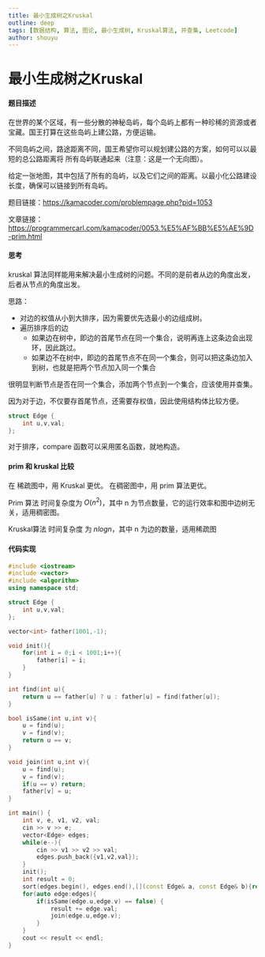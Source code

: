 ```yaml
---
title: 最小生成树之Kruskal
outline: deep
tags: [数据结构, 算法, 图论, 最小生成树, Kruskal算法, 并查集, Leetcode]
author: shouyu
---
```


# 最小生成树之Kruskal

#### 题目描述

在世界的某个区域，有一些分散的神秘岛屿，每个岛屿上都有一种珍稀的资源或者宝藏。国王打算在这些岛屿上建公路，方便运输。

不同岛屿之间，路途距离不同，国王希望你可以规划建公路的方案，如何可以以最短的总公路距离将 所有岛屿联通起来（注意：这是一个无向图）。 

给定一张地图，其中包括了所有的岛屿，以及它们之间的距离。以最小化公路建设长度，确保可以链接到所有岛屿。

题目链接：https://kamacoder.com/problempage.php?pid=1053

文章链接：https://programmercarl.com/kamacoder/0053.%E5%AF%BB%E5%AE%9D-prim.html

#### 思考

kruskal 算法同样能用来解决最小生成树的问题。不同的是前者从边的角度出发，后者从节点的角度出发。

思路：

- 对边的权值从小到大排序，因为需要优先选最小的边组成树。
- 遍历排序后的边
  - 如果边在树中，即边的首尾节点在同一个集合，说明再连上这条边会出现环，因此跳过。
  - 如果边不在树中，即边的首尾节点不在同一个集合，则可以把这条边加入到树，也就是把两个节点加入同一个集合

很明显判断节点是否在同一个集合，添加两个节点到一个集合，应该使用并查集。

因为对于边，不仅要存首尾节点，还需要存权值，因此使用结构体比较方便。

```C++
struct Edge {
    int u,v,val;
};
```

对于排序，compare 函数可以采用匿名函数，就地构造。

#### prim 和 kruskal 比较

在 稀疏图中，用 Kruskal 更优。 在稠密图中，用 prim 算法更优。

Prim 算法 时间复杂度为 $O(n^2)$，其中 n 为节点数量，它的运行效率和图中边树无关，适用稠密图。

Kruskal算法 时间复杂度 为 $nlogn$，其中 n 为边的数量，适用稀疏图

#### 代码实现

```C++
#include <iostream>
#include <vector>
#include <algorithm>
using namespace std;

struct Edge {
    int u,v,val;
};

vector<int> father(1001,-1);

void init(){
    for(int i = 0;i < 1001;i++){
        father[i] = i;
    }
}

int find(int u){
    return u == father[u] ? u : father[u] = find(father[u]);
}

bool isSame(int u,int v){
    u = find(u);
    v = find(v);
    return u == v;
}

void join(int u,int v){
    u = find(u);
    v = find(v);
    if(u == v) return;
    father[v] = u;
}

int main() {
    int v, e, v1, v2, val;
    cin >> v >> e;
    vector<Edge> edges;
    while(e--){
        cin >> v1 >> v2 >> val;
        edges.push_back({v1,v2,val});
    }
    init();
    int result = 0;
    sort(edges.begin(), edges.end(),[](const Edge& a, const Edge& b){return a.val < b.val;});
    for(auto edge:edges){
        if(isSame(edge.u,edge.v) == false) {
            result += edge.val;
            join(edge.u,edge.v);
        }
    }
    cout << result << endl;
}
```

